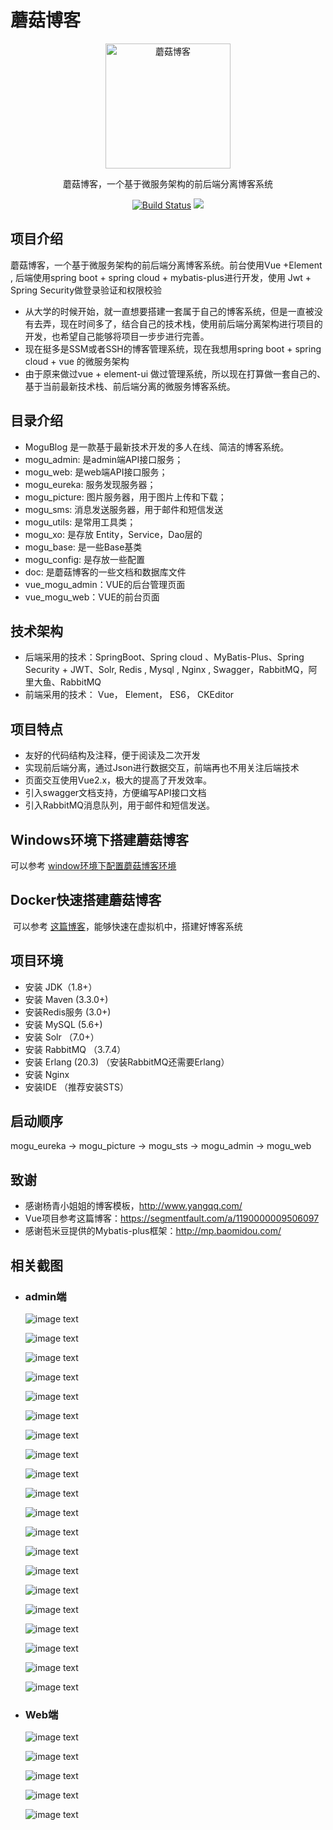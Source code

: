 # 蘑菇博客

<p align=center>
  <a href="http://www.moguit.cn">
    <img src="./doc/images/gitee/favicon2.ico" alt="蘑菇博客" style="width:200px;height:200px">
  </a>
</p>
<p align=center>
   蘑菇博客，一个基于微服务架构的前后端分离博客系统
</p>
<p align="center">
  <a href="https://gitee.com/moxi159753/mogu_blog_v2"><img alt="Build Status" src="https://img.shields.io/hexpm/l/plug.svg"></a>
<a target="_blank" href="https://www.oracle.com/technetwork/java/javase/downloads/index.html">
		<img src="https://img.shields.io/badge/JDK-1.8+-green.svg" ></img>
	</a>
</p>

## 项目介绍
蘑菇博客，一个基于微服务架构的前后端分离博客系统。前台使用Vue +Element , 后端使用spring boot + spring cloud + mybatis-plus进行开发，使用  Jwt + Spring Security做登录验证和权限校验

- 从大学的时候开始，就一直想要搭建一套属于自己的博客系统，但是一直被没有去弄，现在时间多了，结合自己的技术栈，使用前后端分离架构进行项目的开发，也希望自己能够将项目一步步进行完善。
- 现在挺多是SSM或者SSH的博客管理系统，现在我想用spring boot + spring cloud  + vue 的微服务架构
- 由于原来做过vue + element-ui 做过管理系统，所以现在打算做一套自己的、基于当前最新技术栈、前后端分离的微服务博客系统。

## 目录介绍

- MoguBlog 是一款基于最新技术开发的多人在线、简洁的博客系统。
- mogu_admin: 是admin端API接口服务；
- mogu_web: 是web端API接口服务；
- mogu_eureka: 服务发现服务器；
- mogu_picture: 图片服务器，用于图片上传和下载；
- mogu_sms: 消息发送服务器，用于邮件和短信发送
- mogu_utils: 是常用工具类；
- mogu_xo: 是存放 Entity，Service，Dao层的
- mogu_base: 是一些Base基类
- mogu_config: 是存放一些配置
- doc: 是蘑菇博客的一些文档和数据库文件
- vue_mogu_admin：VUE的后台管理页面
- vue_mogu_web：VUE的前台页面

## 技术架构

- 后端采用的技术：SpringBoot、Spring cloud 、MyBatis-Plus、Spring Security + JWT、Solr, Redis , Mysql , Nginx , Swagger，RabbitMQ，阿里大鱼、RabbitMQ
- 前端采用的技术： Vue， Element， ES6， CKEditor

## 项目特点

- 友好的代码结构及注释，便于阅读及二次开发
- 实现前后端分离，通过Json进行数据交互，前端再也不用关注后端技术
- 页面交互使用Vue2.x，极大的提高了开发效率。
- 引入swagger文档支持，方便编写API接口文档
- 引入RabbitMQ消息队列，用于邮件和短信发送。

## Windows环境下搭建蘑菇博客

可以参考 [window环境下配置蘑菇博客环境](http://www.moguit.cn/#/info?blogUid=082ca226cf2e4103b0ffa6e6c13d7b14)

## Docker快速搭建蘑菇博客

​	可以参考 [这篇博客](http://www.moguit.cn/#/info?blogUid=ab8377106a0d4b9f8d66131e4312c69e)，能够快速在虚拟机中，搭建好博客系统  

## 项目环境

- 安装 JDK（1.8+）
- 安装 Maven (3.3.0+)
- 安装Redis服务 (3.0+)
- 安装 MySQL (5.6+)
- 安装 Solr （7.0+）
- 安装 RabbitMQ （3.7.4）
- 安装 Erlang (20.3) （安装RabbitMQ还需要Erlang）
- 安装 Nginx
- 安装IDE （推荐安装STS）

## 启动顺序

mogu_eureka ->  mogu_picture -> mogu_sts -> mogu_admin -> mogu_web

## 致谢

- 感谢杨青小姐姐的博客模板，http://www.yangqq.com/
- Vue项目参考这篇博客：https://segmentfault.com/a/1190000009506097
- 感谢苞米豆提供的Mybatis-plus框架：http://mp.baomidou.com/

## 相关截图

- ### admin端

  ![image text](./doc/images/admin/login.png)

  ![image text](./doc/images/admin/bashboard.png)

  ![image text](./doc/images/admin/blog.png)
  
  ![image text](./doc/images/admin/blogEdit.png)
  
  ![image text](./doc/images/admin/addPicture.png)
  
  ![image text](./doc/images/admin/blogSort.png)
  
  ![image text](./doc/images/admin/blogTag.png)

  ![image text](./doc/images/admin/blogSort.png)
  
  ![image text](./doc/images/admin/blogLink.png)

  ![image text](./doc/images/admin/aboutMe.png)
  
  ![image text](./doc/images/admin/webConf.png)
  
  ![image text](./doc/images/admin/admin.png)
  
  ![image text](./doc/images/admin/categoryMenu.png)
  
  ![image text](./doc/images/admin/sysLog.png)
  
  ![image text](./doc/images/admin/exception.png)
  
  ![image text](./doc/images/admin/webConf.png)
  
  ![image text](./doc/images/admin/pictureSort.png)
  
  ![image text](./doc/images/admin/picture.png)
  
  ![image text](./doc/images/admin/solrIndex.png)

  ![image text](./doc/images/admin/swagger.png)



- ### Web端

  ![image text](./doc/images/web/index.png)

  ![image text](./doc/images/web/index2.png)
  
  ![image text](./doc/images/web/content.png)

  ![image text](./doc/images/web/about.png)

  ![image text](./doc/images/web/time.png)

